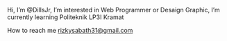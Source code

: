 Hi, I’m @DillsJr,
I’m interested in Web Programmer or Desaign Graphic, 
I’m currently learning Politeknik LP3I Kramat

How to reach me rizkysabath31@gmail.com

<!---
DillsJr/DillsJr is a ✨ special ✨ repository because its `README.md` (this file) appears on your GitHub profile.
You can click the Preview link to take a look at your changes.
--->
